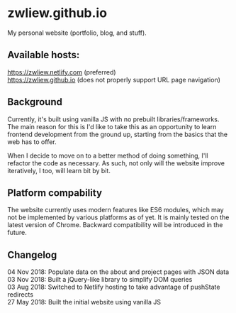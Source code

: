 # zwliew.github.io

My personal website (portfolio, blog, and stuff).

## Available hosts:
https://zwliew.netlify.com (preferred)\
https://zwliew.github.io (does not properly support URL page navigation)

## Background
Currently, it's built using vanilla JS with no prebuilt libraries/frameworks.
The main reason for this is I'd like to take this as an opportunity to learn
frontend development from the ground up, starting from the basics that the
web has to offer.

When I decide to move on to a better method of doing something, I'll refactor
the code as necessary. As such, not only will the website improve iteratively,
I too, will learn bit by bit.

## Platform compability
The website currently uses modern features like ES6 modules, which may not be
implemented by various platforms as of yet. It is mainly tested on the latest
version of Chrome. Backward compatibility will be introduced in the future.

## Changelog
04 Nov 2018: Populate data on the about and project pages with JSON data
03 Nov 2018: Built a jQuery-like library to simplify DOM queries\
03 Aug 2018: Switched to Netlify hosting to take advantage of pushState redirects\
27 May 2018: Built the initial website using vanilla JS
